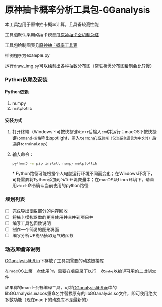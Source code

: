 # 原神抽卡概率分析工具包-GGanalysis

本工具包用于原神抽卡概率计算，且具备较高性能

工具包默认采用的抽卡模型见[原神抽卡全机制总结](https://www.bilibili.com/read/cv10468091)

工具包绘制图表见[原神抽卡概率工具表](https://www.bilibili.com/read/cv12616453)

样例程序为example.py

运行draw_img.py可以绘制出各种抽数分布图（常驻祈愿分布图绘制会比较慢）

### Python依赖及安装
#### Python依赖
1. numpy
2. matplotlib
#### 安装方式
1. 打开终端（Windows下可按快捷键`Win+r`后输入`cmd`并运行；macOS下按快捷键`command+空格`呼出spotlight，输入`terminal`或`终端（仅当系统语言为中文时）`后选择terminal.app）

2. 输入命令：

	```bash
	python3 -m pip install numpy matplotlib
	```

	\* Python路径可能根据个人电脑运行环境不同而变化；在Windows环境下，可能需要将Python添加到`PATH`环境变量中；在macOS及Linux环境下，请善用`which`命令确认当前使用的python路径

### 规划列表

- [ ] 完成导出函数部分的内存回收
- [ ] 将抽卡模拟器做的更易使用并合并到项目中
- [ ] 编写工具包函数说明
- [ ] 制作一个简易的图形界面
- [ ] 编写分析UP物品抽取运气的函数

### 动态库编译说明

[GGanalysislib/bin](GGanalysislib/bin)下存放了工具包需要的动态链接库

在macOS上第一次使用时，需要在根目录下执行一次`make`以编译可用的二进制文件

如果你的mac上没有编译工具，可将[GGanalysislib/bin](GGanalysislib/bin)中的libGGanalysis.macos重命名并替换原有的libGGanalysis.so文件，即可使用绝大多数功能（现在mac下的动态库不是最新的）